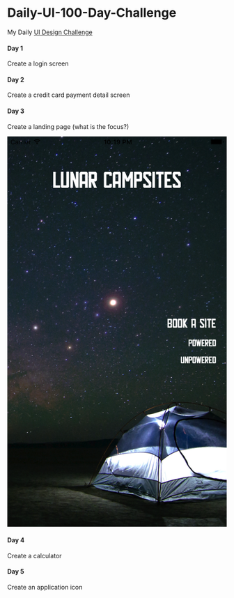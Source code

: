 # Daily-UI-100-Day-Challenge
My Daily [UI Design Challenge](http://www.dailyui.co "Daily UI")

#### Day 1
Create a login screen

#### Day 2
Create a credit card payment detail screen

#### Day 3
Create a landing page (what is the focus?)

![Day 3](day003/Landing_Page.png "Day 3")

#### Day 4
Create a calculator

#### Day 5
Create an application icon
